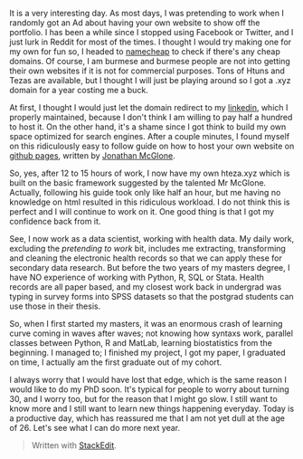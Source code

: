 It is a very interesting day. As most days, I was pretending to work when I randomly got an Ad about having your own website to show off the portfolio. I has been a while since I stopped using Facebook or Twitter, and I just lurk in Reddit for most of the times. I thought I would try making one for my own for fun so, I headed to [namecheap](https://www.namecheap.com) to check if there's any cheap domains. Of course, I am burmese and burmese people are not into getting their own websites if it is not for commercial purposes. Tons of Htuns and Tezas are available, but I thought I will just be playing around so I got a .xyz domain for a year costing me a buck.

At first, I thought I would just let the domain redirect to my [linkedin](https://www.linkedin.com/in/htunteza/), which I properly maintained, because I don't think I am willing to pay half a hundred to host it. On the other hand, it's a shame since I got think to build my own space optimized for search engines. After a couple minutes, I found myself on this ridiculously easy to follow guide on how to host your own website on [github pages](https://pages.github.com/), written by [Jonathan McGlone](http://jmcglone.com/guides/github-pages/). 

So, yes, after 12 to 15 hours of work, I now have my own hteza.xyz which is built on the basic framework suggested by the talented Mr McGlone. Actually, following his guide took only like half an hour, but me having no knowledge on html resulted in this ridiculous workload. I do not think this is perfect and I will continue to work on it. One good thing is that I got my confidence back from it.

See, I now work as a data scientist, working with health data. My daily work, excluding the *pretending to work* bit, includes me extracting, transforming and cleaning the electronic health records so that we can apply these for secondary data research. But before the two years of my masters degree, I have NO experience of working with Python, R, SQL or Stata. Health records are all paper based, and my closest work back in undergrad was typing in survey forms into SPSS datasets so that the postgrad students can use those in their thesis.

So, when I first started my masters, it was an enormous crash of learning curve coming in waves after waves; not knowing how syntaxs work, parallel classes between Python, R and MatLab, learning biostatistics from the beginning. I managed to; I finished my project, I got my paper, I graduated on time, I actually am the first graduate out of my cohort. 

I always worry that I would have lost that edge, which is the same reason I would like to do my PhD soon. It's typical for people to worry about turning 30, and I worry too, but for the reason that I might go slow. I still want to know more and I still want to learn new things happening everyday. Today is a productive day, which has reassured me that I am not yet dull at the age of 26. Let's see what I can do more next year.

> Written with [StackEdit](https://stackedit.io/).
